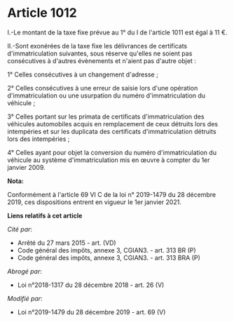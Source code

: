 # Article 1012

I.-Le montant de la taxe fixe prévue au 1° du I de l'article 1011 est égal à 11 €.

II.-Sont exonérées de la taxe fixe les délivrances de certificats d'immatriculation suivantes, sous réserve qu'elles ne
soient pas consécutives à d'autres évènements et n'aient pas d'autre objet :

1° Celles consécutives à un changement d'adresse ;

2° Celles consécutives à une erreur de saisie lors d'une opération d'immatriculation ou une usurpation du numéro
d'immatriculation du véhicule ;

3° Celles portant sur les primata de certificats d'immatriculation des véhicules automobiles acquis en remplacement de ceux
détruits lors des intempéries et sur les duplicata des certificats d'immatriculation détruits lors des intempéries ;

4° Celles ayant pour objet la conversion du numéro d'immatriculation du véhicule au système d'immatriculation mis en œuvre à
compter du 1er janvier 2009.

**Nota:**

Conformément à l'article 69 VI C de la loi n° 2019-1479 du 28 décembre 2019, ces dispositions entrent en vigueur le 1er
janvier 2021.

**Liens relatifs à cet article**

_Cité par_:

  - Arrêté du 27 mars 2015 - art. (VD)
  - Code général des impôts, annexe 3, CGIAN3. - art. 313 BR (P)
  - Code général des impôts, annexe 3, CGIAN3. - art. 313 BRA (P)

_Abrogé par_:

  - Loi n°2018-1317 du 28 décembre 2018 - art. 26 (V)

_Modifié par_:

  - Loi n°2019-1479 du 28 décembre 2019 - art. 69 (V)
